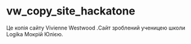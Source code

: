 # vw_copy_site_hackatone
Це копія сайту Vivienne Westwood .Сайт зроблений ученицею школи Logika Мокрій Юлією.
